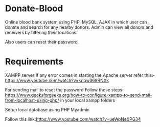 # Donate-Blood
Online blood bank system using PHP, MySQL, AJAX in which user can donate and search for any nearby donors. Admin can view all donors and receivers by filtering their locations.

Also users can reset their password.

# Requirements

XAMPP server
If any error comes in starting the Apache server refer this:-https://www.youtube.com/watch?v=knqw368RNXk

For sending mail to reset the password 
Follow these steps: https://www.geeksforgeeks.org/how-to-configure-xampp-to-send-mail-from-localhost-using-php/ in your local xampp folders

Setup local database using PHP Myadmin

Follow this link:https://www.youtube.com/watch?v=ueWpNe0PG34
